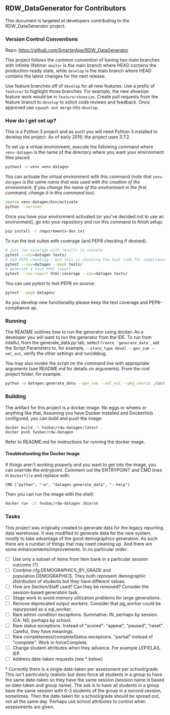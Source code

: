 ## RDW_DataGenerator for Contributors

This document is targeted at developers contributing to the RDW_DataGenerator project.

### Version Control Conventions
Repo: https://github.com/SmarterApp/RDW_DataGenerator

This project follows the common convention of having two main branches with infinite lifetime: `master` is the main
branch where HEAD contains the production-ready state, while `develop` is the main branch where HEAD contains the 
latest changes for the next release.
 
Use feature branches off of `develop` for all new features. Use a prefix of `feature/` to highlight those branches.
For example, the new shoesize feature work would be in `feature/shoesize`. Create pull requests from the feature
branch to `develop` to solicit code reviews and feedback. Once approved use `squash and merge` into `develop`.


### How do I get set up?
This is a Python 3 project and as such you will need Python 3 installed to develop the project.
As of early 2019, the project uses 3.7.2.

To set up a virtual environment, execute the following command where `venv-datagen` is the name of the directory where you want your environment files placed.
```bash
python3 -m venv venv-datagen
```

You can activate the virtual environment with this command (_note that `venv-datagen` is the same name that was used with the creation of the environment. If you change the name of the environment in the first command, change it in this command too_):
```bash
source venv-datagen/bin/activate
python --version
```

Once you have your environment activated (or you've decided not to use an environment), go into your repository and run this command to finish setup:
```bash
pip install -r requirements-dev.txt
```

To run the test suites with coverage (and PEP8 checking if desired):
```bash
# just run coverage with results in console
pytest --cov=datagen tests/
# add PEP8 checking - but this is checking the test code for compliance
pytest --cov=datagen --pep8 tests/
# generate a nice html report
pytest --cov-report html:coverage --cov=datagen tests/
```

You can use pytest to test PEP8 on source:
```bash
pytest --pep8 datagen/
```

As you develop new functionality please keep the test coverage and PEP8-compliance up.

### Running

The README outlines how to run the generator using docker. As a developer you will want to run the generator from
the IDE. To run from IntelliJ, from the generate_data.py tab, select `Create 'generate_data'`, set the Script
Parameters to, for example, `--state_type devel --gen_sum --xml_out`, verify the other settings and run/debug.

You may also invoke the script on the command line with appropriate arguments (see README.md for details on arguments).
From the root project folder, for example:
```bash
python -m datagen.generate_data --gen_sum --xml_out --pkg_source ./in/src/*.ELPAC.csv --hier_source ./in/pern.csv
```


### Building

The artifact for this project is a docker image. No eggs or wheels or anything like that.
Assuming you have Docker installed and DockerHub configured, you can build and push the image:
```bash
docker build -t fwsbac/rdw-datagen:latest .
docker push fwsbac/rdw-datagen
```

Refer to README.md for instructions for running the docker image.

#### Troubleshooting the Docker Image
If things aren't working properly and you want to get into the image, you can override the entrypoint. Comment out the
ENTRYPOINT and CMD lines in `Dockerfile` and replace with:
```
CMD ["python", "-m", "datagen.generate_data", "--help"]
```
Then you can run the image with the shell:
```bash
docker run -it fwsbac/rdw-datagen /bin/sh
```


### Tasks
This project was originally created to generate data for the legacy reporting data warehouse. It was modified to 
generate data for the new system, mostly to take advantage of the good demographics generation. As such there are a 
number of things that may need cleaning up. And there are some enhancements/improvements. In no particular order:

 - [ ] Use only a subset of items from item bank in a particular session outcome (?)
 - [ ] Combine cfg.DEMOGRAPHICS_BY_GRADE and population.DEMOGRAPHICS. They both represent demographic distribution of
 students but they have different values.
 - [ ] How are Section/Staff used? Can they be removed? Consider the session-based generation task.
 - [ ] Stage work to avoid memory utilization problems for large generations.
 - [ ] Remove deprecated output workers. Consider that pg_worker could be repurposed as a sql_worker.
 - [ ] Rare admin condition exceptions. Summative: IN, perhaps by session. ICA: NS, perhaps by school.
 - [ ] Rare status exceptions. Instead of "scored": "appeal", "paused", "reset". Careful, they have meanings.
 - [ ] Rare completeness/completeStatus exceptions. "partial" instead of "complete". Work in forceComplete.
 - [ ] Change student attributes when they advance. For example LEP/ELAS, IEP.
 - [ ] Address date-taken requests (see \* below)

\* Currently there is a single date-taken per assessment per school/grade. This isn't particularly realistic but does
force all students in a group to have the same date-taken so they have the same session (session name is based on
date-taken and group name). The ask is to have all students in a group have the same session with 0-3 students of the
group in a second session, sometimes. Then the date-taken for a school/grade should be spread out, not all the same day.
Perhaps use school attributes to control when assessments are given.
